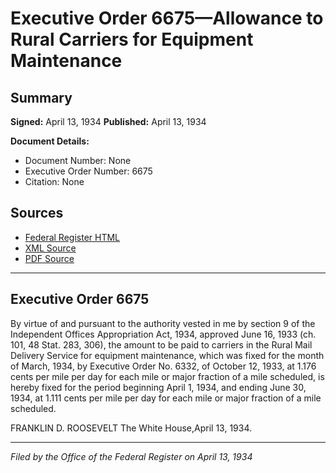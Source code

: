 # Executive Order 6675—Allowance to Rural Carriers for Equipment Maintenance

## Summary

**Signed:** April 13, 1934
**Published:** April 13, 1934

**Document Details:**
- Document Number: None
- Executive Order Number: 6675
- Citation: None

## Sources
- [Federal Register HTML](https://www.presidency.ucsb.edu/documents/executive-order-6675-allowance-rural-carriers-for-equipment-maintenance)
- [XML Source](None)
- [PDF Source](None)

---

## Executive Order 6675

By virtue of and pursuant to the authority vested in me by section 9 of the Independent Offices Appropriation Act, 1934, approved June 16, 1933 (ch. 101, 48 Stat. 283, 306), the amount to be paid to carriers in the Rural Mail Delivery Service for equipment maintenance, which was fixed for the month of March, 1934, by Executive Order No. 6332, of October 12, 1933, at 1.176 cents per mile per day for each mile or major fraction of a mile scheduled, is hereby fixed for the period beginning April 1, 1934, and ending June 30, 1934, at 1.111 cents per mile per day for each mile or major fraction of a mile scheduled.

FRANKLIN D. ROOSEVELT
The White House,April 13, 1934.

---

*Filed by the Office of the Federal Register on April 13, 1934*
